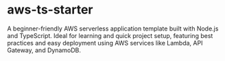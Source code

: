 # aws-ts-starter
A beginner-friendly AWS serverless application template built with Node.js and TypeScript. Ideal for learning and quick project setup, featuring best practices and easy deployment using AWS services like Lambda, API Gateway, and DynamoDB.
